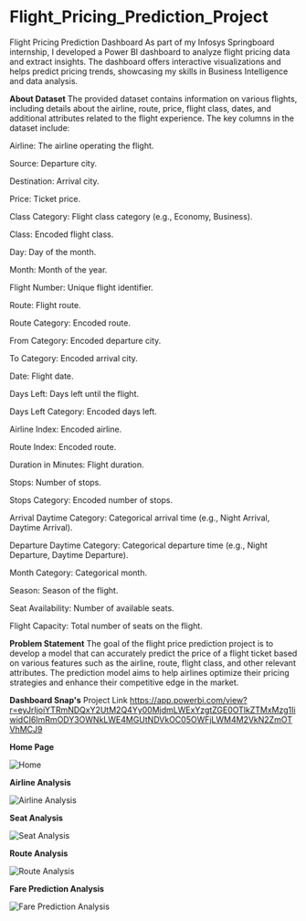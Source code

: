 # Flight_Pricing_Prediction_Project
Flight Pricing Prediction Dashboard  As part of my Infosys Springboard internship, I developed a Power BI dashboard to analyze flight pricing data and extract insights. The dashboard offers interactive visualizations and helps predict pricing trends, showcasing my skills in Business Intelligence and data analysis.


**About Dataset**
The provided dataset contains information on various flights, including details about the airline, route, price, flight class, dates, and additional attributes related to the flight experience. The key columns in the dataset include:

Airline: The airline operating the flight.

Source: Departure city.

Destination: Arrival city.

Price: Ticket price.

Class Category: Flight class category (e.g., Economy, Business).

Class: Encoded flight class.

Day: Day of the month.

Month: Month of the year.

Flight Number: Unique flight identifier.

Route: Flight route.

Route Category: Encoded route.

From Category: Encoded departure city.

To Category: Encoded arrival city.

Date: Flight date.

Days Left: Days left until the flight.

Days Left Category: Encoded days left.

Airline Index: Encoded airline.

Route Index: Encoded route.

Duration in Minutes: Flight duration.

Stops: Number of stops.

Stops Category: Encoded number of stops.

Arrival Daytime Category: Categorical arrival time (e.g., Night Arrival, Daytime Arrival).

Departure Daytime Category: Categorical departure time (e.g., Night Departure, Daytime Departure).

Month Category: Categorical month.

Season: Season of the flight.

Seat Availability: Number of available seats.

Flight Capacity: Total number of seats on the flight.

**Problem Statement**
The goal of the flight price prediction project is to develop a model that can accurately predict the price of a flight ticket based on various features such as the airline, route, flight class, and other relevant attributes. The prediction model aims to help airlines optimize their pricing strategies and enhance their competitive edge in the market.

**Dashboard Snap's**
Project Link https://app.powerbi.com/view?r=eyJrIjoiYTRmNDQxY2UtM2Q4Yy00MjdmLWExYzgtZGE0OTlkZTMxMzg1IiwidCI6ImRmODY3OWNkLWE4MGUtNDVkOC05OWFjLWM4M2VkN2ZmOTVhMCJ9

**Home Page**

![Home](https://github.com/user-attachments/assets/b7d10e64-1c67-4ff5-beac-338b842549d8)

**Airline Analysis**

![Airline Analysis](https://github.com/user-attachments/assets/046abd78-8362-49c2-8333-a193e90be5cd)

**Seat Analysis**

![Seat Analysis](https://github.com/user-attachments/assets/e435fd75-319e-4f12-9000-9e36751deae5)

**Route Analysis**

![Route Analysis](https://github.com/user-attachments/assets/6e2501e1-f3ee-428a-b90e-e727f73be24c)

**Fare Prediction Analysis**

![Fare Prediction Analysis](https://github.com/user-attachments/assets/ebde3432-3c0d-4882-83fa-9156bf471866)

